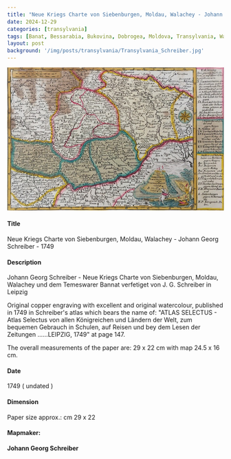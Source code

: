 ```yaml
---
title: "Neue Kriegs Charte von Siebenburgen, Moldau, Walachey - Johann Georg Schreiber - 1749"
date: 2024-12-29
categories: [transylvania]
tags: [Banat, Bessarabia, Bukovina, Dobrogea, Moldova, Transylvania, Wallachia]
layout: post
background: '/img/posts/transylvania/Transylvania_Schreiber.jpg'
---
```

![Map](/img/posts/transylvania/Transylvania_Schreiber.jpg "Map")
#### Title ####
Neue Kriegs Charte von Siebenburgen, Moldau, Walachey - Johann Georg Schreiber - 1749

#### Description ####
Johann Georg Schreiber - Neue Kriegs Charte von Siebenburgen, Moldau, Walachey und dem Temeswarer Bannat verfetiget von J. G. Schreiber in Leipzig

Original copper engraving with excellent and original watercolour, published in 1749 in Schreiber's atlas which bears the name of: "ATLAS SELECTUS - Atlas Selectus von allen Königreichen und Ländern der Welt, zum bequemen Gebrauch in Schulen, auf Reisen und bey dem Lesen der Zeitungen ......LEIPZIG, 1749" at page 147.

The overall measurements of the paper are: 29 x 22 cm with map 24.5 x 16 cm.

#### Date ####
1749 ( undated )

#### Dimension ####
Paper size approx.: cm 29  x 22

#### Mapmaker: ####
**Johann Georg Schreiber**
